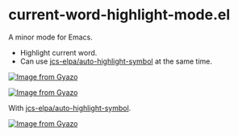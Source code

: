 # current-word-highlight-mode.el

A minor mode for Emacs.
* Highlight current word.
* Can use <a href="https://github.com/jcs-elpa/auto-highlight-symbol">jcs-elpa/auto-highlight-symbol</a> at the same time.

[![Image from Gyazo](https://i.gyazo.com/0a604559d7c56a9c9d64da3b5973070c.gif)](https://gyazo.com/0a604559d7c56a9c9d64da3b5973070c)

[![Image from Gyazo](https://i.gyazo.com/166e16305f5860911301c59e521ae66d.gif)](https://gyazo.com/166e16305f5860911301c59e521ae66d)

With <a href="https://github.com/jcs-elpa/auto-highlight-symbol">jcs-elpa/auto-highlight-symbol</a>.

[![Image from Gyazo](https://i.gyazo.com/b5d8b85f724900c1ab8b646c5c6cf640.gif)](https://gyazo.com/b5d8b85f724900c1ab8b646c5c6cf640)
